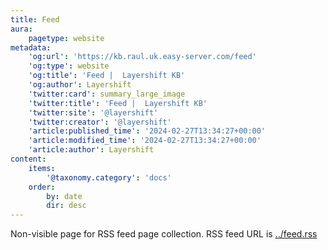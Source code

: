 ```yaml
---
title: Feed
aura:
    pagetype: website
metadata:
    'og:url': 'https://kb.raul.uk.easy-server.com/feed'
    'og:type': website
    'og:title': 'Feed |  Layershift KB'
    'og:author': Layershift
    'twitter:card': summary_large_image
    'twitter:title': 'Feed |  Layershift KB'
    'twitter:site': '@layershift'
    'twitter:creator': '@layershift'
    'article:published_time': '2024-02-27T13:34:27+00:00'
    'article:modified_time': '2024-02-27T13:34:27+00:00'
    'article:author': Layershift
content:
    items:
        '@taxonomy.category': 'docs'
    order:
        by: date
        dir: desc
---
```


Non-visible page for RSS feed page collection. RSS feed URL is [../feed.rss](../feed.rss)